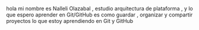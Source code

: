 
 hola mi nombre es Nalleli Olazabal , estudio arquitectura de plataforma , y lo que espero aprender en Git/GitHub es como guardar , organizar y compartir proyectos
lo que estoy aprendiendo en Git y GitHub